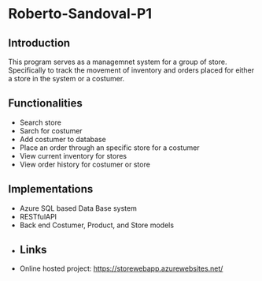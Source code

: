 # Roberto-Sandoval-P1
## Introduction
This program serves as a managemnet system for a group of store. Specifically to track the movement of inventory and orders placed
for either a store in the system or a costumer.
## Functionalities
- Search store
- Sarch for costumer
- Add costumer to database
- Place an order through an specific store for a costumer
- View current inventory for stores
- View order history for costumer or store
## Implementations
- Azure SQL based Data Base system
- RESTfulAPI
- Back end Costumer, Product, and Store models
- ## Links
- Online hosted project: https://storewebapp.azurewebsites.net/
